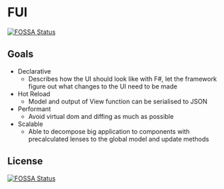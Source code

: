 # FUI
[![FOSSA Status](https://app.fossa.com/api/projects/git%2Bgithub.com%2Fuxsoft%2FFUI.svg?type=shield)](https://app.fossa.com/projects/git%2Bgithub.com%2Fuxsoft%2FFUI?ref=badge_shield)


## Goals
- Declarative
    - Describes how the UI should look like with F#, let the framework figure out what changes to the UI need to be made 
- Hot Reload
    - Model and output of View function can be serialised to JSON
- Performant
    - Avoid virtual dom and diffing as much as possible
- Scalable
    -  Able to decompose big application to components with precalculated lenses to the global model and update methods

## License
[![FOSSA Status](https://app.fossa.com/api/projects/git%2Bgithub.com%2Fuxsoft%2FFUI.svg?type=large)](https://app.fossa.com/projects/git%2Bgithub.com%2Fuxsoft%2FFUI?ref=badge_large)